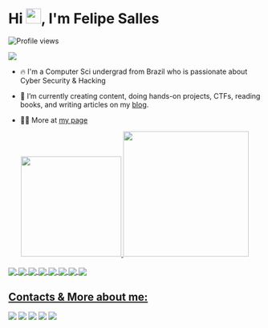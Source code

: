 <h1 align="left">Hi <img src="https://raw.githubusercontent.com/kaueMarques/kaueMarques/master/hi.gif" height="30px">, I'm Felipe Salles</h1>
<p align="left"> <img src="https://komarev.com/ghpvc/?username=felipemsalles&color=yellow" alt="Profile views" /> </p>
<p align="left"> <a href="https://blogfelipe.com" target="_blank"><img src="https://img.shields.io/website-up-down-green-red/https/blogfelipe.com.svg"></a> </p>

- 🔥 I'm a Computer Sci undergrad from Brazil who is passionate about Cyber Security  & Hacking  

- 🔭 I’m currently creating content, doing hands-on projects, CTFs, reading books, and writing articles on my [blog](https://blogfelipe.com).

- 👨‍💻 More at [my page](https://https://felipemsalles.github.io/)


<div align="center">
  <a href="https://github.com/felipemsalles">
  
  <img height="200em" src="https://github-readme-stats.vercel.app/api?username=felipemsalles&theme=blue-green"/>
  <img height="250em" src="https://github-readme-stats.vercel.app/api/top-langs/?username=felipemsalles&theme=blue-green"/>
</div>

<div style="display: inline_block"><br>
  <img align="center" src="https://img.shields.io/badge/Python-3776AB?style=for-the-badge&logo=python&logoColor=white">
  <img align="center" src="https://img.shields.io/badge/C-00599C?style=for-the-badge&logo=c&logoColor=white">
  <img align="center" src="https://img.shields.io/badge/Java-ED8B00?style=for-the-badge&logo=java&logoColor=white">
  <img align="center" src="https://img.shields.io/badge/HTML-239120?style=for-the-badge&logo=html5&logoColor=white">
  <img align="center" src="https://img.shields.io/badge/CSS-239120?&style=for-the-badge&logo=css3&logoColor=white">
  <img align="center" src="https://img.shields.io/badge/Rust-000000?style=for-the-badge&logo=rust&logoColor=white">
  <img align="center" src="https://img.shields.io/badge/Lua-2C2D72?style=for-the-badge&logo=lua&logoColor=white">
  <img align="center" src="https://img.shields.io/badge/Shell_Script-121011?style=for-the-badge&logo=gnu-bash&logoColor=white">
</div>

  ## Contacts & More about me:
  
<div> 
 <a href="https://felipemsalles.github.io/" target="_blank"><img src="https://img.shields.io/badge/website-000000?style=for-the-badge&logo=About.me&logoColor=white"></a>
 <a href="https://blogfelipe.com" target="_blank"><img src="https://img.shields.io/badge/Blogger-FF5722?style=for-the-badge&logo=blogger&logoColor=white"></a>
 <a href="https://felipe-salles.medium.com/" target="_blank"><img src="https://img.shields.io/badge/Medium-12100E?style=for-the-badge&logo=medium&logoColor=white"></a>
 <a href="https://twitter.com/felipesallesBR" target="_blank"><img src="https://img.shields.io/badge/Twitter-1DA1F2?style=for-the-badge&logo=twitter&logoColor=white"></a> 
 <a href="https://www.linkedin.com/in/felipemsalles/" target="_blank"><img src="https://img.shields.io/badge/LinkedIn-0077B5?style=for-the-badge&logo=linkedin&logoColor=white"></a> 

 
</div>
